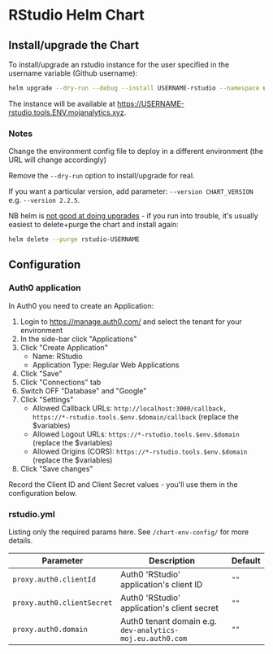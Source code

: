 # RStudio Helm Chart

## Install/upgrade the Chart

To install/upgrade an rstudio instance for the user specified in the username variable (Github username):

```bash
helm upgrade --dry-run --debug --install USERNAME-rstudio --namespace user-USERNAME --set username=USERNAME --set aws.iamRole=ENV_user_USERNAME charts/rstudio -f chart-env-config/ENV/rstudio.yml
```

The instance will be available at <https://USERNAME-rstudio.tools.ENV.mojanalytics.xyz>.

### Notes

Change the environment config file to deploy in a different environment (the URL will change accordingly)

Remove the `--dry-run` option to install/upgrade for real.

If you want a particular version, add parameter: ``--version CHART_VERSION`` e.g. ``--version 2.2.5``.

NB helm is [not good at doing upgrades](https://github.com/ministryofjustice/analytics-platform/wiki/R-Studio-start-up-failure#fix-with-helm) - if you run into trouble, it's usually easiest to delete+purge the chart and install again:

```bash
helm delete --purge rstudio-USERNAME
```

## Configuration

### Auth0 application

In Auth0 you need to create an Application:

1. Login to https://manage.auth0.com/ and select the tenant for your environment
2. In the side-bar click "Applications"
3. Click "Create Application"
      * Name: RStudio
      * Application Type: Regular Web Applications
4. Click "Save"
5. Click "Connections" tab
6. Switch OFF "Database" and "Google"
7. Click "Settings"
      * Allowed Callback URLs: `http://localhost:3000/callback, https://*-rstudio.tools.$env.$domain/callback`
      (replace the $variables)
      * Allowed Logout URLs: `https://*-rstudio.tools.$env.$domain` (replace the $variables)
      * Allowed Origins (CORS): `https://*-rstudio.tools.$env.$domain` (replace the $variables)
8. Click "Save changes"

Record the Client ID and Client Secret values - you'll use them in the configuration below.

### rstudio.yml

Listing only the required params here. See `/chart-env-config/` for more
details.

| Parameter                  | Description                                               | Default |
| -------------------------- | --------------------------------------------------------- | ------- |
| `proxy.auth0.clientId`     | Auth0 'RStudio' application's client ID                   | `""`    |
| `proxy.auth0.clientSecret` | Auth0 'RStudio' application's client secret               | `""`    |
| `proxy.auth0.domain`       | Auth0 tenant domain e.g. `dev-analytics-moj.eu.auth0.com` | `""`    |
